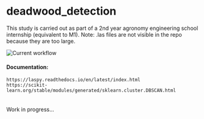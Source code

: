 # deadwood_detection

This study is carried out as part of a 2nd year agronomy engineering school internship (equivalent to M1).
Note: .las files are not visible in the repo because they are too large.

![Current workflow](https://github.com/manon-col/deadwood_detection/edit/main/workflow.jpg?raw=true)

#### Documentation:
``https://laspy.readthedocs.io/en/latest/index.html``\
``https://scikit-learn.org/stable/modules/generated/sklearn.cluster.DBSCAN.html``
\
\
\
Work in progress...
